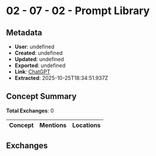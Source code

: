 # **02 - 07 - 02 - Prompt Library**

## Metadata

- **User**: undefined
- **Created**: undefined
- **Updated**: undefined
- **Exported**: undefined
- **Link**: [ChatGPT](undefined)
- **Extracted**: 2025-10-25T18:34:51.937Z

## Concept Summary

**Total Exchanges**: 0

| Concept | Mentions | Locations |
|---------|----------|----------|

## Exchanges

